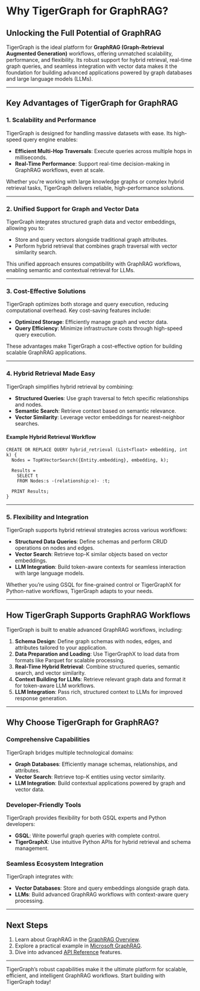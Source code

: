 # Why TigerGraph for GraphRAG?

## Unlocking the Full Potential of GraphRAG

TigerGraph is the ideal platform for **GraphRAG (Graph-Retrieval Augmented Generation)** workflows, offering unmatched scalability, performance, and flexibility. Its robust support for hybrid retrieval, real-time graph queries, and seamless integration with vector data makes it the foundation for building advanced applications powered by graph databases and large language models (LLMs).

---

## Key Advantages of TigerGraph for GraphRAG

### **1. Scalability and Performance**
TigerGraph is designed for handling massive datasets with ease. Its high-speed query engine enables:
- **Efficient Multi-Hop Traversals**: Execute queries across multiple hops in milliseconds.
- **Real-Time Performance**: Support real-time decision-making in GraphRAG workflows, even at scale.

Whether you're working with large knowledge graphs or complex hybrid retrieval tasks, TigerGraph delivers reliable, high-performance solutions.

---

### **2. Unified Support for Graph and Vector Data**
TigerGraph integrates structured graph data and vector embeddings, allowing you to:
- Store and query vectors alongside traditional graph attributes.
- Perform hybrid retrieval that combines graph traversal with vector similarity search.

This unified approach ensures compatibility with GraphRAG workflows, enabling semantic and contextual retrieval for LLMs.

---

### **3. Cost-Effective Solutions**
TigerGraph optimizes both storage and query execution, reducing computational overhead. Key cost-saving features include:
- **Optimized Storage**: Efficiently manage graph and vector data.
- **Query Efficiency**: Minimize infrastructure costs through high-speed query execution.

These advantages make TigerGraph a cost-effective option for building scalable GraphRAG applications.

---

### **4. Hybrid Retrieval Made Easy**
TigerGraph simplifies hybrid retrieval by combining:
- **Structured Queries**: Use graph traversal to fetch specific relationships and nodes.
- **Semantic Search**: Retrieve context based on semantic relevance.
- **Vector Similarity**: Leverage vector embeddings for nearest-neighbor searches.

#### Example Hybrid Retrieval Workflow
```gsql
CREATE OR REPLACE QUERY hybrid_retrieval (List<float> embedding, int k) {
  Nodes = TopKVectorSearch({Entity.embedding}, embedding, k);

  Results =
    SELECT t
    FROM Nodes:s -(relationship:e)- :t;

  PRINT Results;
}
```

---

### **5. Flexibility and Integration**
TigerGraph supports hybrid retrieval strategies across various workflows:
- **Structured Data Queries**: Define schemas and perform CRUD operations on nodes and edges.
- **Vector Search**: Retrieve top-K similar objects based on vector embeddings.
- **LLM Integration**: Build token-aware contexts for seamless interaction with large language models.

Whether you’re using GSQL for fine-grained control or TigerGraphX for Python-native workflows, TigerGraph adapts to your needs.

---

## How TigerGraph Supports GraphRAG Workflows

TigerGraph is built to enable advanced GraphRAG workflows, including:

1. **Schema Design**: Define graph schemas with nodes, edges, and attributes tailored to your application.
2. **Data Preparation and Loading**: Use TigerGraphX to load data from formats like Parquet for scalable processing.
3. **Real-Time Hybrid Retrieval**: Combine structured queries, semantic search, and vector similarity.
4. **Context Building for LLMs**: Retrieve relevant graph data and format it for token-aware LLM workflows.
5. **LLM Integration**: Pass rich, structured context to LLMs for improved response generation.

---

## Why Choose TigerGraph for GraphRAG?

### **Comprehensive Capabilities**
TigerGraph bridges multiple technological domains:
- **Graph Databases**: Efficiently manage schemas, relationships, and attributes.
- **Vector Search**: Retrieve top-K entities using vector similarity.
- **LLM Integration**: Build contextual applications powered by graph and vector data.

### **Developer-Friendly Tools**
TigerGraph provides flexibility for both GSQL experts and Python developers:
- **GSQL**: Write powerful graph queries with complete control.
- **TigerGraphX**: Use intuitive Python APIs for hybrid retrieval and schema management.

### **Seamless Ecosystem Integration**
TigerGraph integrates with:
- **Vector Databases**: Store and query embeddings alongside graph data.
- **LLMs**: Build advanced GraphRAG workflows with context-aware query processing.

---

## Next Steps

1. Learn about GraphRAG in the [GraphRAG Overview](overview.md).
2. Explore a practical example in [Microsoft GraphRAG](msft_graphrag.md).
3. Dive into advanced [API Reference](../reference/api.md) features.

---

TigerGraph’s robust capabilities make it the ultimate platform for scalable, efficient, and intelligent GraphRAG workflows. Start building with TigerGraph today!
